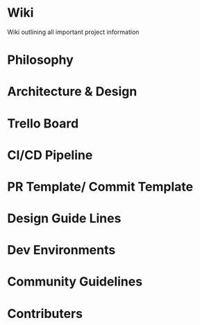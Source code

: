 # Wiki
Wiki outlining all important project information

# Philosophy
# Architecture & Design
# Trello Board
# CI/CD Pipeline
# PR Template/ Commit Template
# Design Guide Lines 
# Dev Environments 
# Community Guidelines
# Contributers 
